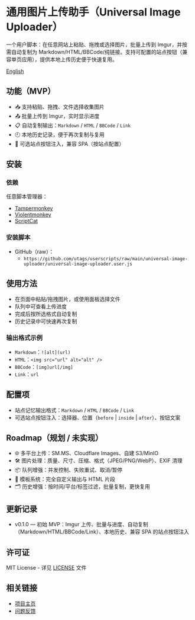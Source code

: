 # 通用图片上传助手（Universal Image Uploader）

一个用户脚本：在任意网站上粘贴、拖拽或选择图片，批量上传到 Imgur，并按需自动复制为 Markdown/HTML/BBCode/纯链接。支持可配置的站点按钮（兼容单页应用），提供本地上传历史便于快速复用。

[English](https://github.com/utags/userscripts/blob/main/universal-image-uploader/README.md)

## 功能（MVP）

- 📥 支持粘贴、拖拽、文件选择收集图片
- 📤 批量上传到 Imgur，实时显示进度
- 📋 自动复制输出：`Markdown` / `HTML` / `BBCode` / `Link`
- 🕘 本地历史记录，便于再次复制与复用
- 🔘 可选站点按钮注入，兼容 SPA（按站点配置）

## 安装

### 依赖

任意脚本管理器：

- [Tampermonkey](https://www.tampermonkey.net/)
- [Violentmonkey](https://violentmonkey.github.io/)
- [ScriptCat](https://scriptcat.org/)

### 安装脚本

- GitHub（raw）：
  - `https://github.com/utags/userscripts/raw/main/universal-image-uploader/universal-image-uploader.user.js`

## 使用方法

- 在页面中粘贴/拖拽图片，或使用面板选择文件
- 队列中可查看上传进度
- 完成后按所选格式自动复制
- 历史记录中可快速再次复制

### 输出格式示例

- `Markdown`：`![alt](url)`
- `HTML`：`<img src="url" alt="alt" />`
- `BBCode`：`[img]url[/img]`
- `Link`：`url`

## 配置项

- 站点记忆输出格式：`Markdown` / `HTML` / `BBCode` / `Link`
- 可选站点按钮注入：选择器、位置（`before` | `inside` | `after`）、按钮文案

## Roadmap（规划 / 未实现）

- 🌐 多平台上传：SM.MS、Cloudflare Images、自建 S3/MinIO
- 🛠 图片处理：质量、尺寸、压缩、格式（JPEG/PNG/WebP）、EXIF 清理
- 📦 队列增强：并发控制、失败重试、取消/暂停
- 🧩 模板系统：完全自定义输出与 HTML 片段
- 🗂 历史增强：按时间/平台/标签过滤，批量复制，更快复用

## 更新记录

- v0.1.0 — 初始 MVP：Imgur 上传、批量与进度、自动复制（Markdown/HTML/BBCode/Link）、本地历史、兼容 SPA 的站点按钮注入

## 许可证

MIT License - 详见 [LICENSE](https://github.com/utags/userscripts/blob/main/LICENSE) 文件

## 相关链接

- [项目主页](https://github.com/utags/userscripts)
- [问题反馈](https://github.com/utags/userscripts/issues)
